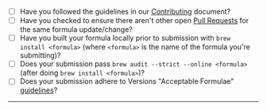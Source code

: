 - [ ] Have you followed the guidelines in our [Contributing](https://github.com/Homebrew/homebrew-core/blob/master/.github/CONTRIBUTING.md) document?
- [ ] Have you checked to ensure there aren't other open [Pull Requests](https://github.com/Homebrew/homebrew-versions/pulls) for the same formula update/change?
- [ ] Have you built your formula locally prior to submission with `brew install <formula>` (where `<formula>` is the name of the formula you're submitting)?
- [ ] Does your submission pass `brew audit --strict --online <formula>` (after doing `brew install <formula>`)?
- [ ] Does your submission adhere to Versions "Acceptable Formulae" [guidelines](https://github.com/Homebrew/homebrew-versions/blob/07b17dfb9f1/README.md#acceptable-formulae)?

-----
